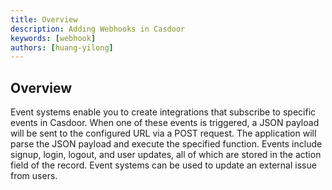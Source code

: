 ```yaml
---
title: Overview
description: Adding Webhooks in Casdoor
keywords: [webhook]
authors: [huang-yilong]
---
```


## Overview

Event systems enable you to create integrations that subscribe to specific events in Casdoor. When one of these events is triggered, a JSON payload will be sent to the configured URL via a POST request. The application will parse the JSON payload and execute the specified function. Events include signup, login, logout, and user updates, all of which are stored in the action field of the record. Event systems can be used to update an external issue from users.

